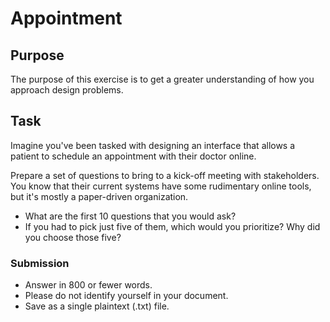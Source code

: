 # Appointment

## Purpose

The purpose of this exercise is to get a greater understanding of how you approach design problems.

## Task

Imagine you've been tasked with designing an interface that allows a patient to schedule an appointment with their doctor online.

Prepare a set of questions to bring to a kick-off meeting with stakeholders. You know that their current systems have some rudimentary online tools, but it's mostly a paper-driven organization.

- What are the first 10 questions that you would ask?
- If you had to pick just five of them, which would you prioritize? Why did you choose those five?

### Submission

- Answer in 800 or fewer words.
- Please do not identify yourself in your document.
- Save as a single plaintext (.txt) file.
